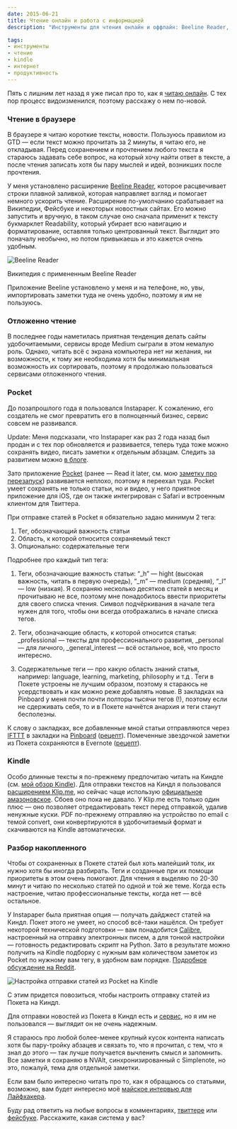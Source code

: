 ```yaml
---
date: 2015-06-21
title: Чтение онлайн и работа с информацией
description: "Инструменты для чтения онлайн и оффлайн: Beeline Reader, Pocket, Kindle, подходы к хранению и сортировке статей"

tags:
- инструменты
- чтение
- kindle
- интернет
- продуктивность
---
```


Пять с лишним лет назад я уже писал про то, как я [читаю онлайн](https://glebkalinin.com/online-reading). С тех пор процесс видоизменился, поэтому расскажу о нем по-новой.



### Чтение в браузере

В браузере я читаю короткие тексты, новости. Пользуюсь правилом из GTD — если текст можно прочитать за 2 минуты, я читаю его, не откладывая. Перед сохранением и прочтением любого текста я стараюсь задавать себе вопрос, на который хочу найти ответ в тексте, а после чтения записать хотя бы пару мыслей и идей, возникших после прочтения.

У меня установлено расширение [Beeline Reader](http://www.beelinereader.com/), которое расцвечивает  строки плавной заливкой, которая направляет взгляд и помогает немного ускорить чтение.  Расширение по-умолчанию срабатывает на Википедии, Фейсбуке и некоторых новостных сайтах. Его можно запустить и вручную, в таком случае оно сначала применит к тексту букмарклет Readability, который убирает всю навигацию и форматирование, оставляя только центрованный текст. Выглядит это поначалу необычно, но потом привыкаешь и это кажется очень удобным. 

<div class="illustration">
	<img src="/images/2015-06-21-beeline.png" alt="Beeline Reader" >
</div>
<p class="legend legend--center">Википедия с примененным Beeline Reader</p>


Приложение Beeline установлено у меня и на телефоне, но, увы, импортировать заметки туда не очень удобно, поэтому я им не пользуюсь.

### Отложенно чтение

В последнее годы наметилась приятная тенденция делать сайты удобочитаемыми, сервисы вроде Medium сыграли в этом немалую роль. Однако, читать всё с экрана компьютера нет ни желания, ни возможности, к тому же необходима хотя бы минимальная возможность их сортировать, поэтому я продолжаю пользоваться сервисами отложенного чтения.

<!-- more -->
 
### Pocket

До позапрошлого года я пользовался Instapaper. К сожалению, его создатель не смог превратить его в полноценный бизнес, сервис совсем не развивался. 

<p class="hl">Update: Меня подсказали, что Instapaper как раз 2 года назад был продан и с тех пор обновляется и развивается, теперь туда тоже можно сохранять видео, писать заметки к отдельным абзацам. Следить за развитием можно <a href="http://blog.instapaper.com/">в блоге</a>.</p>

Зато приложение [Pocket](https://getpocket.com/) (ранее — Read it later, см. мою [заметку про перезапуск](https://glebkalinin.com/pocket-and-graceful-rebranding)) развивается неплохо, поэтому я переехал туда. Pocket умеет  сохранять не только статьи, но и видео, у него приятное приложение для iOS, где он также интегрирован с Safari и встроенным клиентом для Твиттера.

При отправке статей в Pocket я обязательно задаю минимум 2 тега:

1. Тег, обозначающий важность статьи
2. Область, к которой относится сохраняемый текст
3. Опционально: содержательные теги

Подробнее про каждый тип тега:

1. Теги, обозначающие важность статьи: “_h” — hight (высокая важность, читать в первую очередь), “_m” — medium (средняя), “_l” — low (низкая). Я сохраняю несколько десятков статей в месяц и прочитываю не все, поэтому мне понадобилось ввести приоритеты для своего списка чтения. Символ подчёркивания в начале тега нужен для того, чтобы они всегда отображались в начале списка тегов.

2. Теги, обозначающие область, к которой относится статья: _professional — тексты для профессионального развития, _personal — для личного, _general_interest — всё остальное, всё, что просто интересно.

3. Содержательные теги — про какую область знаний  статья, например: language, learning, marketing, philosophy и т.д . Теги в Покете устроены не лучшим образом, поэтому я стараюсь не усердствовать и как можно реже добавлять новые. В закладках на Pinboard у меня почти почти полторы тысячи тегов (!), поэтому если не сдерживать себя, то и в Покете начнётся анархия и теги станут бесполезны.

К слову о закладках, все добавленные мной статьи отправляются через [IFTTT](https://glebkalinin.com/ifttt) в закладки на [Pinboard](https://pinboard.in/u:glebis/) ([рецепт](https://ifttt.com/myrecipes/personal/8880500)). Помеченные звездочкой заметки из Покета сохраняются в Evernote ([рецепт](https://ifttt.com/recipes/70594-save-a-favorited-item-from-pocket-to-evernote)).

### Kindle

Особо длинные тексты я по-прежнему предпочитаю читать на Киндле (см. [мой обзор Kindle](https://glebkalinin.com/reading-on-kindle)). Для отправки текстов на Киндл я пользовался [расширением Klip.me](https://chrome.google.com/webstore/detail/send-to-kindle-by-klipme/ipkfnchcgalnafehpglfbommidgmalan), но сейчас чаще использую [официальное амазоновское](https://chrome.google.com/webstore/detail/send-to-kindle-for-google/cgdjpilhipecahhcilnafpblkieebhea). Сбоев оно пока не давало. У Klip.me есть только один плюс — оно позволяет отредактировать текст перед отправкой, удалив ненужные куски. PDF по-прежнему отправляю на устройство по email с темой convert, они конвертируются в удобочитаемый формат и скачиваются на Kindle автоматически.

### Разбор накопленного

Чтобы от сохраненных в Покете статей был хоть малейший толк, их нужно хотя бы иногда разбирать. Теги и созданные при их помощи приоритеты в этом очень помогают. Для чтения я выделяю по 20-30 минут и читаю по несколько статей по одной и той же теме. Когда есть настроение, читаю профессиональные тексты, когда нет — всё остальное. 

У Instapaper была приятная опция — получать дайджест статей на Киндл. Покет этого не умеет, но способ всё-таки нашёлся. Он требует некоторой технической подготовки — вам понадобится [Calibre](http://calibre-ebook.com/), настроенный на отправку электронных писем, а для тонкой настройки — готовность редактировать скрипт на Python. Зато в результате можно получить на Kindle подборку с нужным вам количеством заметок из Pocket по нужному вам тегу, в удобном вам порядке. [Подробное обсуждение на Reddit](https://www.reddit.com/r/kindle/comments/1wcznt/way_to_import_articles_from_pocket_to_kindle/).

<div class="illustration">
	<img src="/images/2015-06-21-calibre-pocket.png" alt="Настройка отправки статей из Pocket на Kindle" >
</div>
<p class="legend legend--center">С этим придется повозиться, чтобы настроить отправку статей из Покета на Киндл.</p>


<p class=“hl”>
Для отправки новостей из Покета в Киндл есть и <a href="http://en2kindle.com/pocket/">сервис</a>, но я им не пользовался — выглядит он не очень надежным.
</p>

Я стараюсь про любой более-менее крупный кусок контента написать хотя бы пару-тройку абзацев и связать то, что я прочитал, с тем, что я знал до этого — так лучше получается вычленить смысл и запомнить. Все заметки я сохраняю в NVAlt, синхронизированный с Simplenote, но это, пожалуй, тема для отдельной заметки.

Если вам было интересно читать про то, как я обращаюсь со статьями, возможно, вам будет интересно моё [майское интервью для Лайфхакера](http://lifehacker.ru/2015/05/19/rabochie-mesta-gleb-kalinin/). 

Буду рад ответить на любые вопросы в комментариях, [твиттере](https://twitter.com/glebis) или [фейсбуке](https://fb.com/kalinin). Расскажите, какая система у вас?
